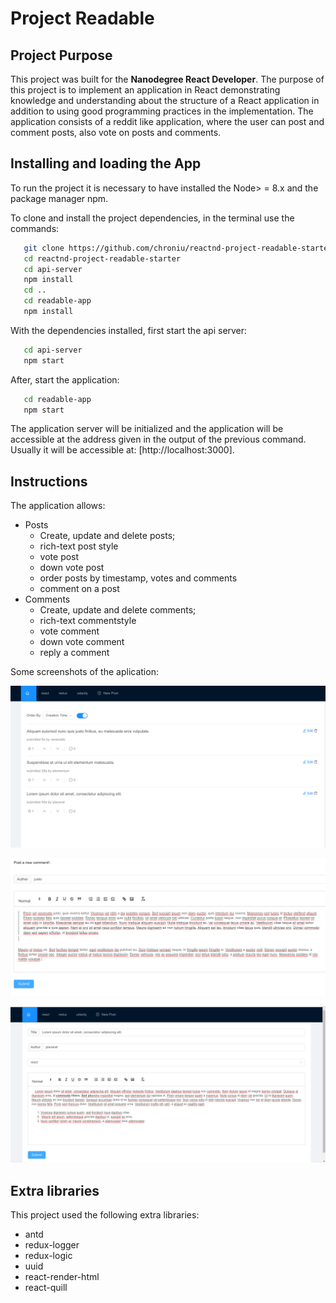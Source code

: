 #  Project Readable

## Project Purpose

This project was built for the **Nanodegree React Developer**. The purpose of this project is to implement an application in React demonstrating knowledge and understanding about the structure of a React application in addition to using good programming practices in the implementation. The application consists of a reddit like application, where the user can post and comment posts, also vote on posts and comments.

## Installing and loading the App

To run the project it is necessary to have installed the Node> = 8.x and the package manager npm.

To clone and install the project dependencies, in the terminal use the commands:
```bash
   git clone https://github.com/chroniu/reactnd-project-readable-starter
   cd reactnd-project-readable-starter
   cd api-server
   npm install
   cd ..
   cd readable-app
   npm install
```

With the dependencies installed, first start the api server:
```bash
   cd api-server
   npm start
```

After, start the application:
```bash
   cd readable-app
   npm start
```

The application server will be initialized and the application will be accessible at the address given in the output of the previous command. Usually it will be accessible at: [http://localhost:3000].

## Instructions

The application allows:
- Posts
  - Create, update and delete posts;
  - rich-text post style
  - vote post
  - down vote post
  - order posts by timestamp, votes and comments
  - comment on a post
- Comments
  - Create, update and delete comments;
  - rich-text commentstyle
  - vote comment
  - down vote comment
  - reply a comment

Some screenshots of the aplication:

![Aplication at root](screen-root.png "Aplication at root")


![New comment](screen-new-comment.png "New comment form")


![New post](screen-new-post.png "New post form")



## Extra libraries 

This project used the following extra libraries:
 - antd
 - redux-logger
 - redux-logic
 - uuid
 - react-render-html
 - react-quill
 
 



